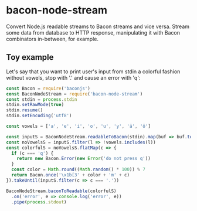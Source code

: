 # bacon-node-stream

Convert Node.js readable streams to Bacon streams and vice versa. Stream some data from database to HTTP response, manipulating it with Bacon combinators in-between, for example.

## Toy example

Let's say that you want to print user's input from stdin a colorful fashion without vowels, stop with '.' and cause an error with 'q':

```javascript
const Bacon = require('baconjs')
const BaconNodeStream = require('bacon-node-stream')
const stdin = process.stdin
stdin.setRawMode(true)
stdin.resume()
stdin.setEncoding('utf8')

const vowels = ['a', 'e', 'i', 'o', 'u', 'y', 'ä', 'ö']

const inputS = BaconNodeStream.readableToBacon(stdin).map(buf => buf.toString())
const noVowelsS = inputS.filter(l => !vowels.includes(l))
const colorfulS = noVowelsS.flatMap(c => {
  if (c === 'q') {
    return new Bacon.Error(new Error('do not press q'))
  }
  const color = Math.round((Math.random() * 100)) % 7
  return Bacon.once('\x1b[3' + color + 'm' + c)
}).takeUntil(inputS.filter(c => c === '.'))

BaconNodeStream.baconToReadable(colorfulS)
  .on('error', e => console.log('error', e))
  .pipe(process.stdout)
```

